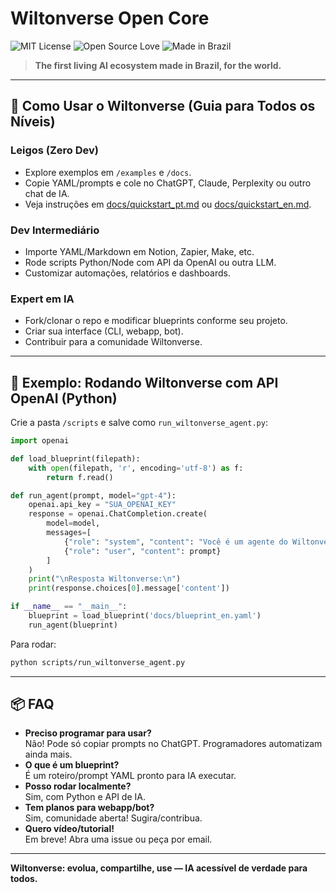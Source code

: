 # Wiltonverse Open Core

![MIT License](https://img.shields.io/badge/license-MIT-green)
![Open Source Love](https://badges.frapsoft.com/os/v1/open-source.svg?v=103)
![Made in Brazil](https://img.shields.io/badge/made%20in-Brazil-00bfff)

> **The first living AI ecosystem made in Brazil, for the world.**

---

## 🚦 Como Usar o Wiltonverse (Guia para Todos os Níveis)

### Leigos (Zero Dev)
- Explore exemplos em `/examples` e `/docs`.
- Copie YAML/prompts e cole no ChatGPT, Claude, Perplexity ou outro chat de IA.
- Veja instruções em [docs/quickstart_pt.md](docs/quickstart_pt.md) ou [docs/quickstart_en.md](docs/quickstart_en.md).

### Dev Intermediário
- Importe YAML/Markdown em Notion, Zapier, Make, etc.
- Rode scripts Python/Node com API da OpenAI ou outra LLM.
- Customizar automações, relatórios e dashboards.

### Expert em IA
- Fork/clonar o repo e modificar blueprints conforme seu projeto.
- Criar sua interface (CLI, webapp, bot).
- Contribuir para a comunidade Wiltonverse.

---

## 🚀 Exemplo: Rodando Wiltonverse com API OpenAI (Python)

Crie a pasta `/scripts` e salve como `run_wiltonverse_agent.py`:

```python
import openai

def load_blueprint(filepath):
    with open(filepath, 'r', encoding='utf-8') as f:
        return f.read()

def run_agent(prompt, model="gpt-4"):
    openai.api_key = "SUA_OPENAI_KEY"
    response = openai.ChatCompletion.create(
        model=model,
        messages=[
            {"role": "system", "content": "Você é um agente do Wiltonverse."},
            {"role": "user", "content": prompt}
        ]
    )
    print("\nResposta Wiltonverse:\n")
    print(response.choices[0].message['content'])

if __name__ == "__main__":
    blueprint = load_blueprint('docs/blueprint_en.yaml')
    run_agent(blueprint)
```

Para rodar:
```bash
python scripts/run_wiltonverse_agent.py
```

---

## 📦 FAQ

- **Preciso programar para usar?**  
  Não! Pode só copiar prompts no ChatGPT. Programadores automatizam ainda mais.
- **O que é um blueprint?**  
  É um roteiro/prompt YAML pronto para IA executar.
- **Posso rodar localmente?**  
  Sim, com Python e API de IA.
- **Tem planos para webapp/bot?**  
  Sim, comunidade aberta! Sugira/contribua.
- **Quero vídeo/tutorial!**  
  Em breve! Abra uma issue ou peça por email.

---

**Wiltonverse: evolua, compartilhe, use — IA acessível de verdade para todos.**

